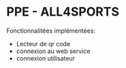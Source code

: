 # PPE - ALL4SPORTS

Fonctionnalitées implémentées:
- Lecteur de qr code
- connexion au web service
- connexion utilisateur
 
